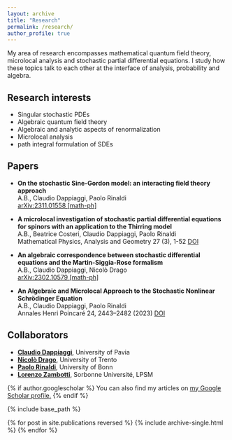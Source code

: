 ```yaml
---
layout: archive
title: "Research"
permalink: /research/
author_profile: true
---
```


My area of research encompasses mathematical quantum field theory, microlocal analysis and stochastic partial differential equations. I study how these topics talk to each other at the interface of analysis, probability and algebra.

## Research interests
* Singular stochastic PDEs
* Algebraic quantum field theory
* Algebraic and analytic aspects of renormalization
* Microlocal analysis
* path integral formulation of SDEs

## Papers
* **On the stochastic Sine-Gordon model: an interacting field theory approach** <br>
  A.B., Claudio Dappiaggi, Paolo Rinaldi  <br>
   	[arXiv:2311.01558 [math-ph]](https://arxiv.org/pdf/2311.01558.pdf)
  
* **A microlocal investigation of stochastic partial differential equations for spinors with an application to the Thirring model** <br>
  A.B., Beatrice Costeri, Claudio Dappiaggi, Paolo Rinaldi  <br>
   	Mathematical Physics, Analysis and Geometry 27 (3), 1-52 [DOI](https://doi.org/10.1007/s11040-024-09488-7)

* **An algebraic correspondence between stochastic differential equations and the Martin-Siggia-Rose formalism** <br>
  A.B., Claudio Dappiaggi, Nicolò Drago  <br>
  [arXiv:2302.10579 [math-ph]](https://doi.org/10.48550/arXiv.2302.10579)

* **An Algebraic and Microlocal Approach to the Stochastic Nonlinear Schrödinger Equation** <br>
  A.B., Claudio Dappiaggi, Paolo Rinaldi  <br>
  Annales Henri Poincaré 	24, 2443–2482 (2023) [DOI]([https://arxiv.org/pdf/2311.01558.pdf](https://doi.org/10.1007/s00023-023-01291-4))

## Collaborators
* **[Claudio Dappiaggi](https://claudiodappiaggi.com/)**, University of Pavia <br>
* **[Nicolò Drago](https://nicolodrago.wixsite.com/mysite)**, University of Trento <br>
* **[Paolo Rinaldi](https://www.paolorinaldi.net/)**, University of Bonn <br>
* **[Lorenzo Zambotti](https://www.lpsm.paris/users/zambotti/index)**, Sorbonne Université, LPSM <br>

{% if author.googlescholar %}
  You can also find my articles on <u><a href="{{author.googlescholar}}">my Google Scholar profile</a>.</u>
{% endif %}

{% include base_path %}

{% for post in site.publications reversed %}
  {% include archive-single.html %}
{% endfor %}
